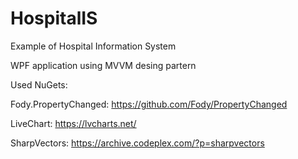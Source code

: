 # HospitalIS
Example of Hospital Information System

WPF application using MVVM desing partern

Used NuGets:

Fody.PropertyChanged: https://github.com/Fody/PropertyChanged

LiveChart: https://lvcharts.net/

SharpVectors: https://archive.codeplex.com/?p=sharpvectors
